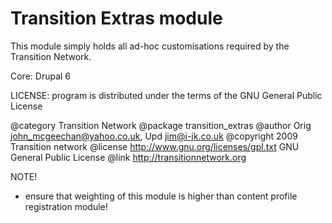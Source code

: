 Transition Extras module
========================

 This module simply holds all ad-hoc customisations required by the
 Transition Network.
 
 Core: Drupal 6

 LICENSE: program is distributed under the terms of the GNU General
 Public License

 @category  Transition Network
 @package   transition_extras
 @author    Orig <john_mcgeechan@yahoo.co.uk>, Upd <jim@i-jk.co.uk>
 @copyright 2009 Transition network
 @license   http://www.gnu.org/licenses/gpl.txt GNU General Public License
 @link      http://transitionnetwork.org

 NOTE!
 - ensure that weighting of this module is higher than content profile
   registration module!
